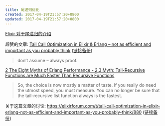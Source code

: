 ```yaml
---
title: 尾递归优化
created: 2017-04-19T21:57:20+0800
updated: 2017-04-19T21:57:20+0800
---
```



[Elixir 对于尾递归的介绍](http://elixir-lang.org/getting-started/recursion.html)

超赞的文章: [Tail Call Optimization in Elixir & Erlang – not as efficient and important as you probably think](https://pragtob.wordpress.com/2016/06/16/tail-call-optimization-in-elixir-erlang-not-as-efficient-and-important-as-you-probably-think/) ([链接备份](https://web.archive.org/web/20230225193923/https://pragtob.wordpress.com/2016/06/16/tail-call-optimization-in-elixir-erlang-not-as-efficient-and-important-as-you-probably-think/))

> don’t assume – always proof.

[2 The Eight Myths of Erlang Performance - 2.3  Myth: Tail-Recursive Functions are Much Faster Than Recursive Functions](http://erlang.org/doc/efficiency_guide/myths.html#id60476)


> So, the choice is now mostly a matter of taste. If you really do need the utmost speed, you must measure. You can no longer be sure that the tail-recursive list function always is the fastest.

关于这篇文章的讨论: https://elixirforum.com/t/tail-call-optimization-in-elixir-erlang-not-as-efficient-and-important-as-you-probably-think/880 ([链接备份](https://web.archive.org/web/20211127115746/https://elixirforum.com/t/tail-call-optimization-in-elixir-erlang-not-as-efficient-and-important-as-you-probably-think/880))
